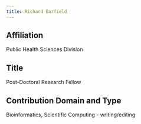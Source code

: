 ```yaml
---
title: Richard Barfield
---
```

## Affiliation
Public Health Sciences Division


## Title
Post-Doctoral Research Fellow 


## Contribution Domain and Type

Bioinformatics, Scientific Computing - writing/editing
